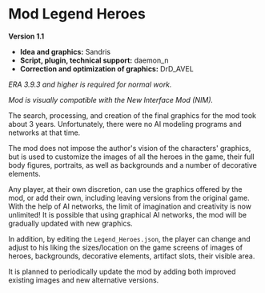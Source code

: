 # Mod Legend Heroes

**Version 1.1**

- **Idea and graphics:** Sandris 
- **Script, plugin, technical support:** daemon_n 
- **Correction and optimization of graphics:** DrD_AVEL

*ERA 3.9.3 and higher is required for normal work.*

*Mod is visually compatible with the New Interface Mod (NIM).*

The search, processing, and creation of the final graphics for the mod took about 3 years. Unfortunately, there were no AI modeling programs and networks at that time.

The mod does not impose the author's vision of the characters' graphics, but is used to customize the images of all the heroes in the game, their full body figures, portraits, as well as backgrounds and a number of decorative elements.

Any player, at their own discretion, can use the graphics offered by the mod, or add their own, including leaving versions from the original game. With the help of AI networks, the limit of imagination and creativity is now unlimited! It is possible that using graphical AI networks, the mod will be gradually updated with new graphics.

In addition, by editing the `Legend_Heroes.json`, the player can change and adjust to his liking the sizes/location on the game screens of images of heroes, backgrounds, decorative elements, artifact slots, their visible area.

It is planned to periodically update the mod by adding both improved existing images and new alternative versions.

